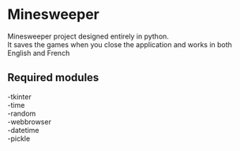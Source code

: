 # Minesweeper
Minesweeper project designed entirely in python.  
It saves the games when you close the application and works in both English and French  

## Required modules
-tkinter  
-time  
-random  
-webbrowser  
-datetime  
-pickle  
